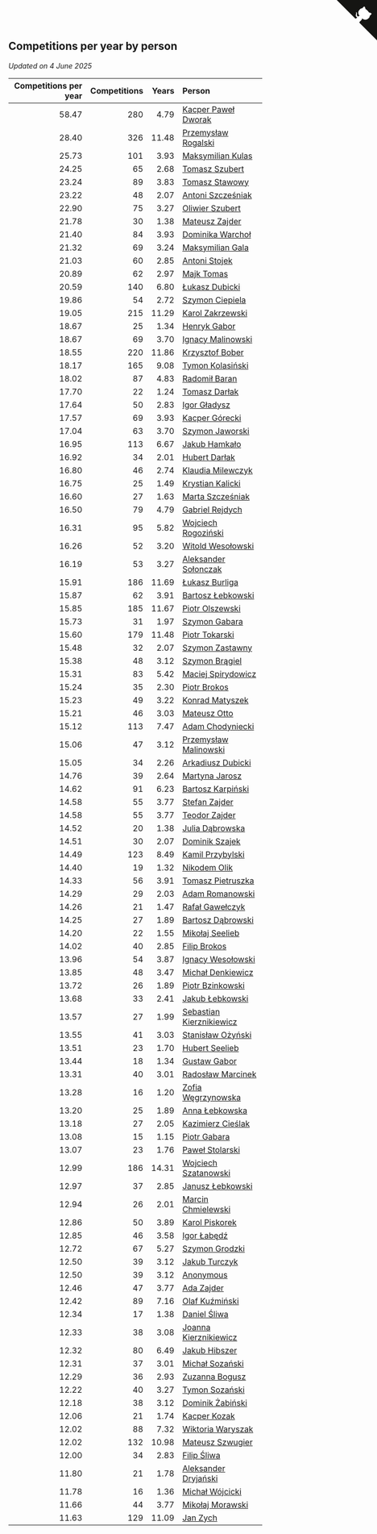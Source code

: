 ## Competitions per year by person

*Updated on  4 June 2025*

| Competitions per year | Competitions | Years | Person |
| ---: | ---: | ---: | :--- |
| 58.47 | 280 | 4.79 | [Kacper Paweł Dworak](https://www.worldcubeassociation.org/persons/2020DWOR01) |
| 28.40 | 326 | 11.48 | [Przemysław Rogalski](https://www.worldcubeassociation.org/persons/2013ROGA02) |
| 25.73 | 101 | 3.93 | [Maksymilian Kulas](https://www.worldcubeassociation.org/persons/2021KULA02) |
| 24.25 | 65 | 2.68 | [Tomasz Szubert](https://www.worldcubeassociation.org/persons/2022SZUB02) |
| 23.24 | 89 | 3.83 | [Tomasz Stawowy](https://www.worldcubeassociation.org/persons/2021STAW01) |
| 23.22 | 48 | 2.07 | [Antoni Szcześniak](https://www.worldcubeassociation.org/persons/2023SZCZ04) |
| 22.90 | 75 | 3.27 | [Oliwier Szubert](https://www.worldcubeassociation.org/persons/2022SZUB01) |
| 21.78 | 30 | 1.38 | [Mateusz Zajder](https://www.worldcubeassociation.org/persons/2024ZAJD01) |
| 21.40 | 84 | 3.93 | [Dominika Warchoł](https://www.worldcubeassociation.org/persons/2021WARC01) |
| 21.32 | 69 | 3.24 | [Maksymilian Gala](https://www.worldcubeassociation.org/persons/2022GALA01) |
| 21.03 | 60 | 2.85 | [Antoni Stojek](https://www.worldcubeassociation.org/persons/2022STOJ03) |
| 20.89 | 62 | 2.97 | [Majk Tomas](https://www.worldcubeassociation.org/persons/2022TOMA05) |
| 20.59 | 140 | 6.80 | [Łukasz Dubicki](https://www.worldcubeassociation.org/persons/2018DUBI01) |
| 19.86 | 54 | 2.72 | [Szymon Ciepiela](https://www.worldcubeassociation.org/persons/2022CIEP01) |
| 19.05 | 215 | 11.29 | [Karol Zakrzewski](https://www.worldcubeassociation.org/persons/2014ZAKR01) |
| 18.67 | 25 | 1.34 | [Henryk Gabor](https://www.worldcubeassociation.org/persons/2024GABO02) |
| 18.67 | 69 | 3.70 | [Ignacy Malinowski](https://www.worldcubeassociation.org/persons/2021MALI02) |
| 18.55 | 220 | 11.86 | [Krzysztof Bober](https://www.worldcubeassociation.org/persons/2013BOBE01) |
| 18.17 | 165 | 9.08 | [Tymon Kolasiński](https://www.worldcubeassociation.org/persons/2016KOLA02) |
| 18.02 | 87 | 4.83 | [Radomił Baran](https://www.worldcubeassociation.org/persons/2020BARA02) |
| 17.70 | 22 | 1.24 | [Tomasz Darłak](https://www.worldcubeassociation.org/persons/2024DARL01) |
| 17.64 | 50 | 2.83 | [Igor Gładysz](https://www.worldcubeassociation.org/persons/2022GLAD01) |
| 17.57 | 69 | 3.93 | [Kacper Górecki](https://www.worldcubeassociation.org/persons/2021GORE01) |
| 17.04 | 63 | 3.70 | [Szymon Jaworski](https://www.worldcubeassociation.org/persons/2021JAWO01) |
| 16.95 | 113 | 6.67 | [Jakub Hamkało](https://www.worldcubeassociation.org/persons/2018HAMK01) |
| 16.92 | 34 | 2.01 | [Hubert Darłak](https://www.worldcubeassociation.org/persons/2023DARL03) |
| 16.80 | 46 | 2.74 | [Klaudia Milewczyk](https://www.worldcubeassociation.org/persons/2022MILE05) |
| 16.75 | 25 | 1.49 | [Krystian Kalicki](https://www.worldcubeassociation.org/persons/2023KALI10) |
| 16.60 | 27 | 1.63 | [Marta Szcześniak](https://www.worldcubeassociation.org/persons/2023SZCZ07) |
| 16.50 | 79 | 4.79 | [Gabriel Rejdych](https://www.worldcubeassociation.org/persons/2020REJD01) |
| 16.31 | 95 | 5.82 | [Wojciech Rogoziński](https://www.worldcubeassociation.org/persons/2019ROGO04) |
| 16.26 | 52 | 3.20 | [Witold Wesołowski](https://www.worldcubeassociation.org/persons/2022WESO01) |
| 16.19 | 53 | 3.27 | [Aleksander Sołonczak](https://www.worldcubeassociation.org/persons/2022SOLO01) |
| 15.91 | 186 | 11.69 | [Łukasz Burliga](https://www.worldcubeassociation.org/persons/2013BURL01) |
| 15.87 | 62 | 3.91 | [Bartosz Łebkowski](https://www.worldcubeassociation.org/persons/2021LEBK01) |
| 15.85 | 185 | 11.67 | [Piotr Olszewski](https://www.worldcubeassociation.org/persons/2013OLSZ02) |
| 15.73 | 31 | 1.97 | [Szymon Gabara](https://www.worldcubeassociation.org/persons/2023GABA01) |
| 15.60 | 179 | 11.48 | [Piotr Tokarski](https://www.worldcubeassociation.org/persons/2013TOKA01) |
| 15.48 | 32 | 2.07 | [Szymon Zastawny](https://www.worldcubeassociation.org/persons/2023ZAST01) |
| 15.38 | 48 | 3.12 | [Szymon Brągiel](https://www.worldcubeassociation.org/persons/2022BRAG03) |
| 15.31 | 83 | 5.42 | [Maciej Spirydowicz](https://www.worldcubeassociation.org/persons/2020SPIR01) |
| 15.24 | 35 | 2.30 | [Piotr Brokos](https://www.worldcubeassociation.org/persons/2023BROK01) |
| 15.23 | 49 | 3.22 | [Konrad Matyszek](https://www.worldcubeassociation.org/persons/2022MATY02) |
| 15.21 | 46 | 3.03 | [Mateusz Otto](https://www.worldcubeassociation.org/persons/2022OTTO01) |
| 15.12 | 113 | 7.47 | [Adam Chodyniecki](https://www.worldcubeassociation.org/persons/2017CHOD02) |
| 15.06 | 47 | 3.12 | [Przemysław Malinowski](https://www.worldcubeassociation.org/persons/2022MALI01) |
| 15.05 | 34 | 2.26 | [Arkadiusz Dubicki](https://www.worldcubeassociation.org/persons/2023DUBI01) |
| 14.76 | 39 | 2.64 | [Martyna Jarosz](https://www.worldcubeassociation.org/persons/2022JARO01) |
| 14.62 | 91 | 6.23 | [Bartosz Karpiński](https://www.worldcubeassociation.org/persons/2019KARP03) |
| 14.58 | 55 | 3.77 | [Stefan Zajder](https://www.worldcubeassociation.org/persons/2021ZAJD02) |
| 14.58 | 55 | 3.77 | [Teodor Zajder](https://www.worldcubeassociation.org/persons/2021ZAJD03) |
| 14.52 | 20 | 1.38 | [Julia Dąbrowska](https://www.worldcubeassociation.org/persons/2024DABR01) |
| 14.51 | 30 | 2.07 | [Dominik Szajek](https://www.worldcubeassociation.org/persons/2023SZAJ01) |
| 14.49 | 123 | 8.49 | [Kamil Przybylski](https://www.worldcubeassociation.org/persons/2016PRZY01) |
| 14.40 | 19 | 1.32 | [Nikodem Olik](https://www.worldcubeassociation.org/persons/2024OLIK01) |
| 14.33 | 56 | 3.91 | [Tomasz Pietruszka](https://www.worldcubeassociation.org/persons/2021PIET01) |
| 14.29 | 29 | 2.03 | [Adam Romanowski](https://www.worldcubeassociation.org/persons/2023ROMA10) |
| 14.26 | 21 | 1.47 | [Rafał Gawełczyk](https://www.worldcubeassociation.org/persons/2023GAWE01) |
| 14.25 | 27 | 1.89 | [Bartosz Dąbrowski](https://www.worldcubeassociation.org/persons/2023DABR07) |
| 14.20 | 22 | 1.55 | [Mikołaj Seelieb](https://www.worldcubeassociation.org/persons/2023SEEL04) |
| 14.02 | 40 | 2.85 | [Filip Brokos](https://www.worldcubeassociation.org/persons/2022BROK03) |
| 13.96 | 54 | 3.87 | [Ignacy Wesołowski](https://www.worldcubeassociation.org/persons/2021WESO01) |
| 13.85 | 48 | 3.47 | [Michał Denkiewicz](https://www.worldcubeassociation.org/persons/2021DENK01) |
| 13.72 | 26 | 1.89 | [Piotr Bzinkowski](https://www.worldcubeassociation.org/persons/2023BZIN01) |
| 13.68 | 33 | 2.41 | [Jakub Łebkowski](https://www.worldcubeassociation.org/persons/2023LEBK01) |
| 13.57 | 27 | 1.99 | [Sebastian Kierznikiewicz](https://www.worldcubeassociation.org/persons/2023KIER02) |
| 13.55 | 41 | 3.03 | [Stanisław Ożyński](https://www.worldcubeassociation.org/persons/2022OZYN01) |
| 13.51 | 23 | 1.70 | [Hubert Seelieb](https://www.worldcubeassociation.org/persons/2023SEEL02) |
| 13.44 | 18 | 1.34 | [Gustaw Gabor](https://www.worldcubeassociation.org/persons/2024GABO01) |
| 13.31 | 40 | 3.01 | [Radosław Marcinek](https://www.worldcubeassociation.org/persons/2022MARC05) |
| 13.28 | 16 | 1.20 | [Zofia Węgrzynowska](https://www.worldcubeassociation.org/persons/2024WEGR01) |
| 13.20 | 25 | 1.89 | [Anna Łebkowska](https://www.worldcubeassociation.org/persons/2023LEBK04) |
| 13.18 | 27 | 2.05 | [Kazimierz Cieślak](https://www.worldcubeassociation.org/persons/2023CIES01) |
| 13.08 | 15 | 1.15 | [Piotr Gabara](https://www.worldcubeassociation.org/persons/2024GABA02) |
| 13.07 | 23 | 1.76 | [Paweł Stolarski](https://www.worldcubeassociation.org/persons/2023STOL04) |
| 12.99 | 186 | 14.31 | [Wojciech Szatanowski](https://www.worldcubeassociation.org/persons/2011SZAT01) |
| 12.97 | 37 | 2.85 | [Janusz Łebkowski](https://www.worldcubeassociation.org/persons/2022LEBK01) |
| 12.94 | 26 | 2.01 | [Marcin Chmielewski](https://www.worldcubeassociation.org/persons/2023CHMI01) |
| 12.86 | 50 | 3.89 | [Karol Piskorek](https://www.worldcubeassociation.org/persons/2021PISK01) |
| 12.85 | 46 | 3.58 | [Igor Łabędź](https://www.worldcubeassociation.org/persons/2021LABE01) |
| 12.72 | 67 | 5.27 | [Szymon Grodzki](https://www.worldcubeassociation.org/persons/2020GROD01) |
| 12.50 | 39 | 3.12 | [Jakub Turczyk](https://www.worldcubeassociation.org/persons/2022TURC02) |
| 12.50 | 39 | 3.12 | [Anonymous](https://www.worldcubeassociation.org/persons/2022ANON03) |
| 12.46 | 47 | 3.77 | [Ada Zajder](https://www.worldcubeassociation.org/persons/2021ZAJD01) |
| 12.42 | 89 | 7.16 | [Olaf Kuźmiński](https://www.worldcubeassociation.org/persons/2018KUZM02) |
| 12.34 | 17 | 1.38 | [Daniel Śliwa](https://www.worldcubeassociation.org/persons/2024SLIW01) |
| 12.33 | 38 | 3.08 | [Joanna Kierznikiewicz](https://www.worldcubeassociation.org/persons/2022KIER01) |
| 12.32 | 80 | 6.49 | [Jakub Hibszer](https://www.worldcubeassociation.org/persons/2018HIBS01) |
| 12.31 | 37 | 3.01 | [Michał Sozański](https://www.worldcubeassociation.org/persons/2022SOZA02) |
| 12.29 | 36 | 2.93 | [Zuzanna Bogusz](https://www.worldcubeassociation.org/persons/2022BOGU01) |
| 12.22 | 40 | 3.27 | [Tymon Sozański](https://www.worldcubeassociation.org/persons/2022SOZA01) |
| 12.18 | 38 | 3.12 | [Dominik Żabiński](https://www.worldcubeassociation.org/persons/2022ZABI01) |
| 12.06 | 21 | 1.74 | [Kacper Kozak](https://www.worldcubeassociation.org/persons/2023KOZA05) |
| 12.02 | 88 | 7.32 | [Wiktoria Waryszak](https://www.worldcubeassociation.org/persons/2018WARY01) |
| 12.02 | 132 | 10.98 | [Mateusz Szwugier](https://www.worldcubeassociation.org/persons/2014SZWU01) |
| 12.00 | 34 | 2.83 | [Filip Śliwa](https://www.worldcubeassociation.org/persons/2022SLIW01) |
| 11.80 | 21 | 1.78 | [Aleksander Dryjański](https://www.worldcubeassociation.org/persons/2023DRYJ01) |
| 11.78 | 16 | 1.36 | [Michał Wójcicki](https://www.worldcubeassociation.org/persons/2024WOJC01) |
| 11.66 | 44 | 3.77 | [Mikołaj Morawski](https://www.worldcubeassociation.org/persons/2021MORA01) |
| 11.63 | 129 | 11.09 | [Jan Zych](https://www.worldcubeassociation.org/persons/2014ZYCH01) |


<a href="https://github.com/maxidragon/wca_statistics_pl" class="github-corner" aria-label="View source on Github"><svg width="80" height="80" viewBox="0 0 250 250" style="fill:#151513; color:#fff; position: absolute; top: 0; border: 0; right: 0;" aria-hidden="true"><path d="M0,0 L115,115 L130,115 L142,142 L250,250 L250,0 Z"></path><path d="M128.3,109.0 C113.8,99.7 119.0,89.6 119.0,89.6 C122.0,82.7 120.5,78.6 120.5,78.6 C119.2,72.0 123.4,76.3 123.4,76.3 C127.3,80.9 125.5,87.3 125.5,87.3 C122.9,97.6 130.6,101.9 134.4,103.2" fill="currentColor" style="transform-origin: 130px 106px;" class="octo-arm"></path><path d="M115.0,115.0 C114.9,115.1 118.7,116.5 119.8,115.4 L133.7,101.6 C136.9,99.2 139.9,98.4 142.2,98.6 C133.8,88.0 127.5,74.4 143.8,58.0 C148.5,53.4 154.0,51.2 159.7,51.0 C160.3,49.4 163.2,43.6 171.4,40.1 C171.4,40.1 176.1,42.5 178.8,56.2 C183.1,58.6 187.2,61.8 190.9,65.4 C194.5,69.0 197.7,73.2 200.1,77.6 C213.8,80.2 216.3,84.9 216.3,84.9 C212.7,93.1 206.9,96.0 205.4,96.6 C205.1,102.4 203.0,107.8 198.3,112.5 C181.9,128.9 168.3,122.5 157.7,114.1 C157.9,116.9 156.7,120.9 152.7,124.9 L141.0,136.5 C139.8,137.7 141.6,141.9 141.8,141.8 Z" fill="currentColor" class="octo-body"></path></svg></a><style>.github-corner:hover .octo-arm{animation:octocat-wave 560ms ease-in-out}@keyframes octocat-wave{0%,100%{transform:rotate(0)}20%,60%{transform:rotate(-25deg)}40%,80%{transform:rotate(10deg)}}@media (max-width:500px){.github-corner:hover .octo-arm{animation:none}.github-corner .octo-arm{animation:octocat-wave 560ms ease-in-out}}</style>
